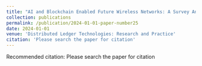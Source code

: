 ```yaml
---
title: "AI and Blockchain Enabled Future Wireless Networks: A Survey And Outlook"
collection: publications
permalink: /publication/2024-01-01-paper-number25
date: 2024-01-01
venue: 'Distributed Ledger Technologies: Research and Practice'
citation: 'Please search the paper for citation'
---
```

Recommended citation: Please search the paper for citation
